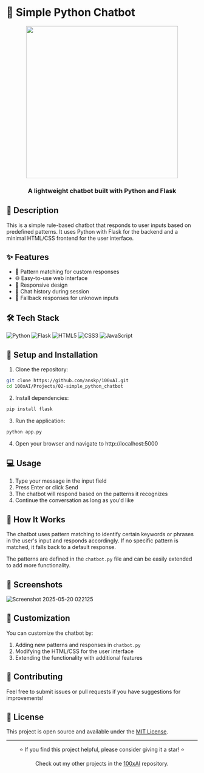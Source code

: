 # 🤖 Simple Python Chatbot

<div align="center">
  <img src="https://media.giphy.com/media/v1.Y2lkPTc5MGI3NjExMjk1YXZnaXQ2N2dxaGoxZ2J4ajNxN3I1NnlpZ2x2eDd6MWRrOHlqcSZlcD12MV9pbnRlcm5hbF9naWZfYnlfaWQmY3Q9Zw/077i6AULCXc0FKTj9s/giphy.gif" width="400px">
  <h3>A lightweight chatbot built with Python and Flask</h3>
</div>

## 📝 Description

This is a simple rule-based chatbot that responds to user inputs based on predefined patterns. It uses Python with Flask for the backend and a minimal HTML/CSS frontend for the user interface.

## ✨ Features

- 🧠 Pattern matching for custom responses
- 🌐 Easy-to-use web interface
- 📱 Responsive design
- 📝 Chat history during session
- 🎯 Fallback responses for unknown inputs

## 🛠️ Tech Stack

![Python](https://img.shields.io/badge/Python-3776AB?style=for-the-badge&logo=python&logoColor=white)
![Flask](https://img.shields.io/badge/Flask-000000?style=for-the-badge&logo=flask&logoColor=white)
![HTML5](https://img.shields.io/badge/HTML5-E34F26?style=for-the-badge&logo=html5&logoColor=white)
![CSS3](https://img.shields.io/badge/CSS3-1572B6?style=for-the-badge&logo=css3&logoColor=white)
![JavaScript](https://img.shields.io/badge/JavaScript-F7DF1E?style=for-the-badge&logo=javascript&logoColor=black)

## 🚀 Setup and Installation

1. Clone the repository:
```bash
git clone https://github.com/anskp/100xAI.git
cd 100xAI/Projects/02-simple_python_chatbot
```

2. Install dependencies:
```bash
pip install flask
```

3. Run the application:
```bash
python app.py
```

4. Open your browser and navigate to http://localhost:5000

## 💻 Usage

1. Type your message in the input field
2. Press Enter or click Send
3. The chatbot will respond based on the patterns it recognizes
4. Continue the conversation as long as you'd like

## 🧠 How It Works

The chatbot uses pattern matching to identify certain keywords or phrases in the user's input and responds accordingly. If no specific pattern is matched, it falls back to a default response.

The patterns are defined in the `chatbot.py` file and can be easily extended to add more functionality.

## 📸 Screenshots

![Screenshot 2025-05-20 022125](https://github.com/user-attachments/assets/4c35fbce-1fa2-493e-b28a-804ef90f0055)


## 🔧 Customization

You can customize the chatbot by:
1. Adding new patterns and responses in `chatbot.py`
2. Modifying the HTML/CSS for the user interface
3. Extending the functionality with additional features

## 🤝 Contributing

Feel free to submit issues or pull requests if you have suggestions for improvements!

## 📄 License

This project is open source and available under the [MIT License](LICENSE).

---

<div align="center">
  <p>⭐ If you find this project helpful, please consider giving it a star! ⭐</p>
  <p>Check out my other projects in the <a href="https://github.com/anskp/100xAI">100xAI</a> repository.</p>
</div>
